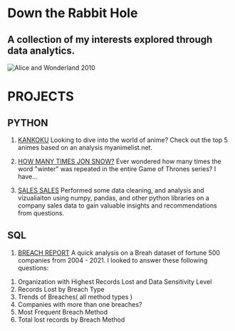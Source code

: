 # Down the Rabbit Hole 
## A collection of my interests explored through data analytics. 
![ Alice and Wonderland 2010](https://user-images.githubusercontent.com/85369154/132992922-35c9afab-09eb-4742-99ea-48fef2a6de82.png)
# PROJECTS

## PYTHON
1. [KANKOKU](https://github.com/AnneLynsha/Down-The-Rabbit-Hole/blob/main/Kankoku.ipynb)
Looking to dive into the world of anime? Check out the top 5 animes based on an analysis myanimelist.net.

2. [HOW MANY TIMES JON SNOW?](https://github.com/AnneLynsha/Down-The-Rabbit-Hole/blob/main/HOW%20MANY%20TIMES%20JON%20SOW.ipynb)
Ever wondered how many times the word "winter" was repeated in the entire Game of Thrones series? I have... 

3. [SALES SALES](https://github.com/AnneLynsha/Down-The-Rabbit-Hole/blob/bc6553a6c97ce14991cd94eb9cbdac090b4ec40e/SalesDataAnalysis.ipynb)
Performed some data cleaning, and analysis and vizualiaiton using numpy, pandas, and other python libraries on a company sales data to gain valuable insights and recommendations from questions. 

## SQL
1. [BREACH REPORT](https://github.com/AnneLynsha/Down-The-Rabbit-Hole/blob/main/BreachReportAnalysis.sql)
A quick analysis on a Breah dataset of fortune 500 companies from 2004 - 2021.
I looked to answer these following questions:
 1) Organization with Highest Records Lost and Data Sensitivity Level
 2) Records Lost by Breach Type
 3) Trends of Breaches( all method types )
 4) Companies with more than one breaches?
 5) Most Frequent Breach Method
 6) Total lost records by Breach Method 


